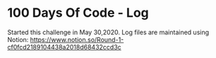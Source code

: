 # 100 Days Of Code - Log

Started this challenge in May 30,2020.
Log files are maintained using Notion: https://www.notion.so/Round-1-cf0fcd2189104438a2018d68432ccd3c